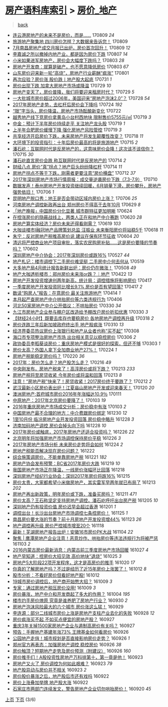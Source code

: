 [房产语料库索引](../../README.md)  > [房价_地产](房价_地产.md)
====
> [back](../README.md)

- [连云港房地产的未来不是房价，而是……](http://jkwz.applinzi.com/ittc/6999823775754093585.html#%E8%BF%9E%E4%BA%91%E6%B8%AF%E6%88%BF%E5%9C%B0%E4%BA%A7%E7%9A%84%E6%9C%AA%E6%9D%A5%E4%B8%8D%E6%98%AF%E6%88%BF%E4%BB%B7%EF%BC%8C%E8%80%8C%E6%98%AF%E2%80%A6%E2%80%A6) 170809 *24* 
- [旅游地产聚集地 四川房价怎样？大数据来告诉您！](http://jkwz.applinzi.com/ittc/6999832693553234961.html#%E6%97%85%E6%B8%B8%E5%9C%B0%E4%BA%A7%E8%81%9A%E9%9B%86%E5%9C%B0+%E5%9B%9B%E5%B7%9D%E6%88%BF%E4%BB%B7%E6%80%8E%E6%A0%B7%EF%BC%9F%E5%A4%A7%E6%95%B0%E6%8D%AE%E6%9D%A5%E5%91%8A%E8%AF%89%E6%82%A8%EF%BC%81) 170809  
- [7月南昌房地产成交月报已出炉，房价首次回升！](http://jkwz.applinzi.com/ittc/6999810206996104208.html#7%E6%9C%88%E5%8D%97%E6%98%8C%E6%88%BF%E5%9C%B0%E4%BA%A7%E6%88%90%E4%BA%A4%E6%9C%88%E6%8A%A5%E5%B7%B2%E5%87%BA%E7%82%89%EF%BC%8C%E6%88%BF%E4%BB%B7%E9%A6%96%E6%AC%A1%E5%9B%9E%E5%8D%87%EF%BC%81) 170809 *12* 
- [李嘉诚之所以撤掉内地产业，都是因为房价下跌](http://jkwz.applinzi.com/ittc/6999084386631549968.html#%E6%9D%8E%E5%98%89%E8%AF%9A%E4%B9%8B%E6%89%80%E4%BB%A5%E6%92%A4%E6%8E%89%E5%86%85%E5%9C%B0%E4%BA%A7%E4%B8%9A%EF%BC%8C%E9%83%BD%E6%98%AF%E5%9B%A0%E4%B8%BA%E6%88%BF%E4%BB%B7%E4%B8%8B%E8%B7%8C) 170807 *14* 
- [小米如果进军房地产，房价会大幅度下跌吗？](http://jkwz.applinzi.com/ittc/6997718664382776337.html#%E5%B0%8F%E7%B1%B3%E5%A6%82%E6%9E%9C%E8%BF%9B%E5%86%9B%E6%88%BF%E5%9C%B0%E4%BA%A7%EF%BC%8C%E6%88%BF%E4%BB%B7%E4%BC%9A%E5%A4%A7%E5%B9%85%E5%BA%A6%E4%B8%8B%E8%B7%8C%E5%90%97%EF%BC%9F) 170803 *28* 
- [房地产开发商：就算是破产，也不愿意降低房价](http://jkwz.applinzi.com/ittc/6997599473700963345.html#%E6%88%BF%E5%9C%B0%E4%BA%A7%E5%BC%80%E5%8F%91%E5%95%86%EF%BC%9A%E5%B0%B1%E7%AE%97%E6%98%AF%E7%A0%B4%E4%BA%A7%EF%BC%8C%E4%B9%9F%E4%B8%8D%E6%84%BF%E6%84%8F%E9%99%8D%E4%BD%8E%E6%88%BF%E4%BB%B7) 170803 *67* 
- [山东房价迎来新一轮“高烧”，房地产行业薪酬“疯涨”](http://jkwz.applinzi.com/ittc/6996747956844495889.html#%E5%B1%B1%E4%B8%9C%E6%88%BF%E4%BB%B7%E8%BF%8E%E6%9D%A5%E6%96%B0%E4%B8%80%E8%BD%AE%E2%80%9C%E9%AB%98%E7%83%A7%E2%80%9D%EF%BC%8C%E6%88%BF%E5%9C%B0%E4%BA%A7%E8%A1%8C%E4%B8%9A%E8%96%AA%E9%85%AC%E2%80%9C%E7%96%AF%E6%B6%A8%E2%80%9D) 170801  
- [再次应验？房价涨 股价跌丨地产股大起底](http://jkwz.applinzi.com/ittc/6996537186030453777.html#%E5%86%8D%E6%AC%A1%E5%BA%94%E9%AA%8C%EF%BC%9F%E6%88%BF%E4%BB%B7%E6%B6%A8+%E8%82%A1%E4%BB%B7%E8%B7%8C%E4%B8%A8%E5%9C%B0%E4%BA%A7%E8%82%A1%E5%A4%A7%E8%B5%B7%E5%BA%95) 170731 *1* 
- [房价出现下跌 加拿大房地产市场或降温](http://jkwz.applinzi.com/ittc/6995797834753115152.html#%E6%88%BF%E4%BB%B7%E5%87%BA%E7%8E%B0%E4%B8%8B%E8%B7%8C+%E5%8A%A0%E6%8B%BF%E5%A4%A7%E6%88%BF%E5%9C%B0%E4%BA%A7%E5%B8%82%E5%9C%BA%E6%88%96%E9%99%8D%E6%B8%A9) 170729 *10* 
- [房地产变天了，房价普降，我们将要迎来租房时代？](http://jkwz.applinzi.com/ittc/6995658861607126032.html#%E6%88%BF%E5%9C%B0%E4%BA%A7%E5%8F%98%E5%A4%A9%E4%BA%86%EF%BC%8C%E6%88%BF%E4%BB%B7%E6%99%AE%E9%99%8D%EF%BC%8C%E6%88%91%E4%BB%AC%E5%B0%86%E8%A6%81%E8%BF%8E%E6%9D%A5%E7%A7%9F%E6%88%BF%E6%97%B6%E4%BB%A3%EF%BC%9F) 170729 *5* 
- [一大批城市房价超过2006年，美国迎来“房地产泡沫2.0”？](http://jkwz.applinzi.com/ittc/6995383118838891537.html#%E4%B8%80%E5%A4%A7%E6%89%B9%E5%9F%8E%E5%B8%82%E6%88%BF%E4%BB%B7%E8%B6%85%E8%BF%872006%E5%B9%B4%EF%BC%8C%E7%BE%8E%E5%9B%BD%E8%BF%8E%E6%9D%A5%E2%80%9C%E6%88%BF%E5%9C%B0%E4%BA%A7%E6%B3%A1%E6%B2%AB2.0%E2%80%9D%EF%BC%9F) 170728 *54* 
- [2017年房地产走势，去杠杆后房价会下降吗](http://jkwz.applinzi.com/ittc/6993913881205146640.html#2017%E5%B9%B4%E6%88%BF%E5%9C%B0%E4%BA%A7%E8%B5%B0%E5%8A%BF%EF%BC%8C%E5%8E%BB%E6%9D%A0%E6%9D%86%E5%90%8E%E6%88%BF%E4%BB%B7%E4%BC%9A%E4%B8%8B%E9%99%8D%E5%90%97) 170724 *192* 
- [“限”字当头，房价降温，房地产市场酝酿新变化](http://jkwz.applinzi.com/ittc/6993252937579889680.html#%E2%80%9C%E9%99%90%E2%80%9D%E5%AD%97%E5%BD%93%E5%A4%B4%EF%BC%8C%E6%88%BF%E4%BB%B7%E9%99%8D%E6%B8%A9%EF%BC%8C%E6%88%BF%E5%9C%B0%E4%BA%A7%E5%B8%82%E5%9C%BA%E9%85%9D%E9%85%BF%E6%96%B0%E5%8F%98%E5%8C%96) 170722  
- [越秀地产线下竞房价拿黄岛小台村西地块 限制售价5755元/㎡](http://jkwz.applinzi.com/ittc/6992057384225473553.html#%E8%B6%8A%E7%A7%80%E5%9C%B0%E4%BA%A7%E7%BA%BF%E4%B8%8B%E7%AB%9E%E6%88%BF%E4%BB%B7%E6%8B%BF%E9%BB%84%E5%B2%9B%E5%B0%8F%E5%8F%B0%E6%9D%91%E8%A5%BF%E5%9C%B0%E5%9D%97+%E9%99%90%E5%88%B6%E5%94%AE%E4%BB%B75755%E5%85%83%2F%E3%8E%A1) 170719 *3* 
- [中金：预计下半年房价持续走平 关注地产龙头股](http://jkwz.applinzi.com/ittc/6991955680356221968.html#%E4%B8%AD%E9%87%91%EF%BC%9A%E9%A2%84%E8%AE%A1%E4%B8%8B%E5%8D%8A%E5%B9%B4%E6%88%BF%E4%BB%B7%E6%8C%81%E7%BB%AD%E8%B5%B0%E5%B9%B3+%E5%85%B3%E6%B3%A8%E5%9C%B0%E4%BA%A7%E9%BE%99%E5%A4%B4%E8%82%A1) 170719 *1* 
- [上半年合肥房价缓慢下降 强化房地产风险管控](http://jkwz.applinzi.com/ittc/6991940119626777617.html#%E4%B8%8A%E5%8D%8A%E5%B9%B4%E5%90%88%E8%82%A5%E6%88%BF%E4%BB%B7%E7%BC%93%E6%85%A2%E4%B8%8B%E9%99%8D+%E5%BC%BA%E5%8C%96%E6%88%BF%E5%9C%B0%E4%BA%A7%E9%A3%8E%E9%99%A9%E7%AE%A1%E6%8E%A7) 170719 *3* 
- [共享经济开启房价下跌，未来房地产将发生颠覆性改变？](http://jkwz.applinzi.com/ittc/6991574999054681104.html#%E5%85%B1%E4%BA%AB%E7%BB%8F%E6%B5%8E%E5%BC%80%E5%90%AF%E6%88%BF%E4%BB%B7%E4%B8%8B%E8%B7%8C%EF%BC%8C%E6%9C%AA%E6%9D%A5%E6%88%BF%E5%9C%B0%E4%BA%A7%E5%B0%86%E5%8F%91%E7%94%9F%E9%A2%A0%E8%A6%86%E6%80%A7%E6%94%B9%E5%8F%98%EF%BC%9F) 170718 *11* 
- [大环境下的投资指引：十年后房价最高的将是旅游地产](http://jkwz.applinzi.com/ittc/6990548560893199377.html#%E5%A4%A7%E7%8E%AF%E5%A2%83%E4%B8%8B%E7%9A%84%E6%8A%95%E8%B5%84%E6%8C%87%E5%BC%95%EF%BC%9A%E5%8D%81%E5%B9%B4%E5%90%8E%E6%88%BF%E4%BB%B7%E6%9C%80%E9%AB%98%E7%9A%84%E5%B0%86%E6%98%AF%E6%97%85%E6%B8%B8%E5%9C%B0%E4%BA%A7) 170715 *2* 
- [潘石屹：互联网时代是反房地产的，这意味房价会降！这次该不该信你？](http://jkwz.applinzi.com/ittc/6990485770874651665.html#%E6%BD%98%E7%9F%B3%E5%B1%B9%EF%BC%9A%E4%BA%92%E8%81%94%E7%BD%91%E6%97%B6%E4%BB%A3%E6%98%AF%E5%8F%8D%E6%88%BF%E5%9C%B0%E4%BA%A7%E7%9A%84%EF%BC%8C%E8%BF%99%E6%84%8F%E5%91%B3%E6%88%BF%E4%BB%B7%E4%BC%9A%E9%99%8D%EF%BC%81%E8%BF%99%E6%AC%A1%E8%AF%A5%E4%B8%8D%E8%AF%A5%E4%BF%A1%E4%BD%A0%EF%BC%9F) 170715 *30* 
- [潘石屹直言房价会跌 称互联网时代是反房地产的](http://jkwz.applinzi.com/ittc/6990255487592170512.html#%E6%BD%98%E7%9F%B3%E5%B1%B9%E7%9B%B4%E8%A8%80%E6%88%BF%E4%BB%B7%E4%BC%9A%E8%B7%8C+%E7%A7%B0%E4%BA%92%E8%81%94%E7%BD%91%E6%97%B6%E4%BB%A3%E6%98%AF%E5%8F%8D%E6%88%BF%E5%9C%B0%E4%BA%A7%E7%9A%84) 170714 *2* 
- [财经八点 房价“真”拐点？地产巨头纷纷降杠杆](http://jkwz.applinzi.com/ittc/6990206316755551249.html#%E8%B4%A2%E7%BB%8F%E5%85%AB%E7%82%B9+%E6%88%BF%E4%BB%B7%E2%80%9C%E7%9C%9F%E2%80%9D%E6%8B%90%E7%82%B9%EF%BC%9F%E5%9C%B0%E4%BA%A7%E5%B7%A8%E5%A4%B4%E7%BA%B7%E7%BA%B7%E9%99%8D%E6%9D%A0%E6%9D%86) 170714 *11* 
- [房地产拐点不等于下跌，刚需者更要注意“房价横盘”](http://jkwz.applinzi.com/ittc/6989370706415322128.html#%E6%88%BF%E5%9C%B0%E4%BA%A7%E6%8B%90%E7%82%B9%E4%B8%8D%E7%AD%89%E4%BA%8E%E4%B8%8B%E8%B7%8C%EF%BC%8C%E5%88%9A%E9%9C%80%E8%80%85%E6%9B%B4%E8%A6%81%E6%B3%A8%E6%84%8F%E2%80%9C%E6%88%BF%E4%BB%B7%E6%A8%AA%E7%9B%98%E2%80%9D) 170712 *37* 
- [2017年深圳房地产市场行情周报：成交量逆袭房价下跌（7.3-7.9）](http://jkwz.applinzi.com/ittc/6988731161306989573.html#2017%E5%B9%B4%E6%B7%B1%E5%9C%B3%E6%88%BF%E5%9C%B0%E4%BA%A7%E5%B8%82%E5%9C%BA%E8%A1%8C%E6%83%85%E5%91%A8%E6%8A%A5%EF%BC%9A%E6%88%90%E4%BA%A4%E9%87%8F%E9%80%86%E8%A2%AD%E6%88%BF%E4%BB%B7%E4%B8%8B%E8%B7%8C%EF%BC%887.3-7.9%EF%BC%89) 170710  
- [数据发声！泰州房地产开发投资继续回暖，6月销量下滑，房价攀升，房地产强势依旧！](http://jkwz.applinzi.com/ittc/6987232786959041540.html#%E6%95%B0%E6%8D%AE%E5%8F%91%E5%A3%B0%EF%BC%81%E6%B3%B0%E5%B7%9E%E6%88%BF%E5%9C%B0%E4%BA%A7%E5%BC%80%E5%8F%91%E6%8A%95%E8%B5%84%E7%BB%A7%E7%BB%AD%E5%9B%9E%E6%9A%96%EF%BC%8C6%E6%9C%88%E9%94%80%E9%87%8F%E4%B8%8B%E6%BB%91%EF%BC%8C%E6%88%BF%E4%BB%B7%E6%94%80%E5%8D%87%EF%BC%8C%E6%88%BF%E5%9C%B0%E4%BA%A7%E5%BC%BA%E5%8A%BF%E4%BE%9D%E6%97%A7%EF%BC%81) 170706 *1* 
- [昆明地产脱口秀：地王是否会带动区域内房价上涨？](http://jkwz.applinzi.com/ittc/6986985297945297936.html#%E6%98%86%E6%98%8E%E5%9C%B0%E4%BA%A7%E8%84%B1%E5%8F%A3%E7%A7%80%EF%BC%9A%E5%9C%B0%E7%8E%8B%E6%98%AF%E5%90%A6%E4%BC%9A%E5%B8%A6%E5%8A%A8%E5%8C%BA%E5%9F%9F%E5%86%85%E6%88%BF%E4%BB%B7%E4%B8%8A%E6%B6%A8%EF%BC%9F) 170706 *25* 
- [河南房地产调控新政再出台 郑州房价不得高于去年10月](http://jkwz.applinzi.com/ittc/6984495177337930756.html#%E6%B2%B3%E5%8D%97%E6%88%BF%E5%9C%B0%E4%BA%A7%E8%B0%83%E6%8E%A7%E6%96%B0%E6%94%BF%E5%86%8D%E5%87%BA%E5%8F%B0+%E9%83%91%E5%B7%9E%E6%88%BF%E4%BB%B7%E4%B8%8D%E5%BE%97%E9%AB%98%E4%BA%8E%E5%8E%BB%E5%B9%B410%E6%9C%88) 170629 *8* 
- [「地产晚报」中国房价分化显著 城市群特征更加明晰](http://jkwz.applinzi.com/ittc/6982533917587276804.html#%E3%80%8C%E5%9C%B0%E4%BA%A7%E6%99%9A%E6%8A%A5%E3%80%8D%E4%B8%AD%E5%9B%BD%E6%88%BF%E4%BB%B7%E5%88%86%E5%8C%96%E6%98%BE%E8%91%97+%E5%9F%8E%E5%B8%82%E7%BE%A4%E7%89%B9%E5%BE%81%E6%9B%B4%E5%8A%A0%E6%98%8E%E6%99%B0) 170624  
- [在控涨房价的隐蔽战线上，两类人正在和地产中介赛跑](http://jkwz.applinzi.com/ittc/6981189700122313733.html#%E5%9C%A8%E6%8E%A7%E6%B6%A8%E6%88%BF%E4%BB%B7%E7%9A%84%E9%9A%90%E8%94%BD%E6%88%98%E7%BA%BF%E4%B8%8A%EF%BC%8C%E4%B8%A4%E7%B1%BB%E4%BA%BA%E6%AD%A3%E5%9C%A8%E5%92%8C%E5%9C%B0%E4%BA%A7%E4%B8%AD%E4%BB%8B%E8%B5%9B%E8%B7%91) 170620 *28* 
- [房地产算实体经济？房价未来还得看刚需？](http://jkwz.applinzi.com/ittc/6980895356718941189.html#%E6%88%BF%E5%9C%B0%E4%BA%A7%E7%AE%97%E5%AE%9E%E4%BD%93%E7%BB%8F%E6%B5%8E%EF%BC%9F%E6%88%BF%E4%BB%B7%E6%9C%AA%E6%9D%A5%E8%BF%98%E5%BE%97%E7%9C%8B%E5%88%9A%E9%9C%80%EF%BC%9F) 170619 *103* 
- [大咖谈楼市I融冠地产品牌策划总监 汪振业 未来衡阳房价将站稳5千](http://jkwz.applinzi.com/ittc/6980524066715730948.html#%E5%A4%A7%E5%92%96%E8%B0%88%E6%A5%BC%E5%B8%82I%E8%9E%8D%E5%86%A0%E5%9C%B0%E4%BA%A7%E5%93%81%E7%89%8C%E7%AD%96%E5%88%92%E6%80%BB%E7%9B%91+%E6%B1%AA%E6%8C%AF%E4%B8%9A+%E6%9C%AA%E6%9D%A5%E8%A1%A1%E9%98%B3%E6%88%BF%E4%BB%B7%E5%B0%86%E7%AB%99%E7%A8%B35%E5%8D%83) 170618 *11* 
- [朱宁：反对房地产税推高房价说 建议在保有环节征收](http://jkwz.applinzi.com/ittc/6975342778698433541.html#%E6%9C%B1%E5%AE%81%EF%BC%9A%E5%8F%8D%E5%AF%B9%E6%88%BF%E5%9C%B0%E4%BA%A7%E7%A8%8E%E6%8E%A8%E9%AB%98%E6%88%BF%E4%BB%B7%E8%AF%B4+%E5%BB%BA%E8%AE%AE%E5%9C%A8%E4%BF%9D%E6%9C%89%E7%8E%AF%E8%8A%82%E5%BE%81%E6%94%B6) 170604 *20* 
- [清远将严控商业地产项目审批，落实农民购房补贴……这是房价要降的节奏吗？](http://jkwz.applinzi.com/ittc/6974651563359339524.html#%E6%B8%85%E8%BF%9C%E5%B0%86%E4%B8%A5%E6%8E%A7%E5%95%86%E4%B8%9A%E5%9C%B0%E4%BA%A7%E9%A1%B9%E7%9B%AE%E5%AE%A1%E6%89%B9%EF%BC%8C%E8%90%BD%E5%AE%9E%E5%86%9C%E6%B0%91%E8%B4%AD%E6%88%BF%E8%A1%A5%E8%B4%B4%E2%80%A6%E2%80%A6%E8%BF%99%E6%98%AF%E6%88%BF%E4%BB%B7%E8%A6%81%E9%99%8D%E7%9A%84%E8%8A%82%E5%A5%8F%E5%90%97%EF%BC%9F) 170602  
- [深圳房地产中介协会：2017年深圳房价或跌16%](http://jkwz.applinzi.com/ittc/6972292007702561796.html#%E6%B7%B1%E5%9C%B3%E6%88%BF%E5%9C%B0%E4%BA%A7%E4%B8%AD%E4%BB%8B%E5%8D%8F%E4%BC%9A%EF%BC%9A2017%E5%B9%B4%E6%B7%B1%E5%9C%B3%E6%88%BF%E4%BB%B7%E6%88%96%E8%B7%8C16%25) 170527 *44* 
- [地产札记：楼市调控下二手房价难坚挺 二手房中介何去何从](http://jkwz.applinzi.com/ittc/6969338689929872388.html#%E5%9C%B0%E4%BA%A7%E6%9C%AD%E8%AE%B0%EF%BC%9A%E6%A5%BC%E5%B8%82%E8%B0%83%E6%8E%A7%E4%B8%8B%E4%BA%8C%E6%89%8B%E6%88%BF%E4%BB%B7%E9%9A%BE%E5%9D%9A%E6%8C%BA+%E4%BA%8C%E6%89%8B%E6%88%BF%E4%B8%AD%E4%BB%8B%E4%BD%95%E5%8E%BB%E4%BD%95%E4%BB%8E) 170519  
- [大多地产局4月统计报告新鲜出炉：房价仍在微涨！](http://jkwz.applinzi.com/ittc/6965336761814221828.html#%E5%A4%A7%E5%A4%9A%E5%9C%B0%E4%BA%A7%E5%B1%804%E6%9C%88%E7%BB%9F%E8%AE%A1%E6%8A%A5%E5%91%8A%E6%96%B0%E9%B2%9C%E5%87%BA%E7%82%89%EF%BC%9A%E6%88%BF%E4%BB%B7%E4%BB%8D%E5%9C%A8%E5%BE%AE%E6%B6%A8%EF%BC%81) 170508 *49* 
- [地产大咖透析楼市：郑州房价未来涨or跌？｜地产](http://jkwz.applinzi.com/ittc/6959156124459729925.html#%E5%9C%B0%E4%BA%A7%E5%A4%A7%E5%92%96%E9%80%8F%E6%9E%90%E6%A5%BC%E5%B8%82%EF%BC%9A%E9%83%91%E5%B7%9E%E6%88%BF%E4%BB%B7%E6%9C%AA%E6%9D%A5%E6%B6%A8or%E8%B7%8C%EF%BC%9F%EF%BD%9C%E5%9C%B0%E4%BA%A7) 170422 *13* 
- [房地产开发投资增速创两年新高，统计局：调控措施将影响房价](http://jkwz.applinzi.com/ittc/6957608671247860741.html#%E6%88%BF%E5%9C%B0%E4%BA%A7%E5%BC%80%E5%8F%91%E6%8A%95%E8%B5%84%E5%A2%9E%E9%80%9F%E5%88%9B%E4%B8%A4%E5%B9%B4%E6%96%B0%E9%AB%98%EF%BC%8C%E7%BB%9F%E8%AE%A1%E5%B1%80%EF%BC%9A%E8%B0%83%E6%8E%A7%E6%8E%AA%E6%96%BD%E5%B0%86%E5%BD%B1%E5%93%8D%E6%88%BF%E4%BB%B7) 170417  
- [一季度房地产开发投资同比增长9.1% 房价是否有望回落?](http://jkwz.applinzi.com/ittc/6957466697610036229.html#%E4%B8%80%E5%AD%A3%E5%BA%A6%E6%88%BF%E5%9C%B0%E4%BA%A7%E5%BC%80%E5%8F%91%E6%8A%95%E8%B5%84%E5%90%8C%E6%AF%94%E5%A2%9E%E9%95%BF9.1%25+%E6%88%BF%E4%BB%B7%E6%98%AF%E5%90%A6%E6%9C%89%E6%9C%9B%E5%9B%9E%E8%90%BD%3F) 170417 *2* 
- [数读“购房人”报告：在意房价 最关注旅游地产](http://jkwz.applinzi.com/ittc/6956348247420437508.html#%E6%95%B0%E8%AF%BB%E2%80%9C%E8%B4%AD%E6%88%BF%E4%BA%BA%E2%80%9D%E6%8A%A5%E5%91%8A%EF%BC%9A%E5%9C%A8%E6%84%8F%E6%88%BF%E4%BB%B7+%E6%9C%80%E5%85%B3%E6%B3%A8%E6%97%85%E6%B8%B8%E5%9C%B0%E4%BA%A7) 170414 *1* 
- [本月起严查房地产中介哄抬房价等六类违规行为](http://jkwz.applinzi.com/ittc/6953324499633177605.html#%E6%9C%AC%E6%9C%88%E8%B5%B7%E4%B8%A5%E6%9F%A5%E6%88%BF%E5%9C%B0%E4%BA%A7%E4%B8%AD%E4%BB%8B%E5%93%84%E6%8A%AC%E6%88%BF%E4%BB%B7%E7%AD%89%E5%85%AD%E7%B1%BB%E8%BF%9D%E8%A7%84%E8%A1%8C%E4%B8%BA) 170406  
- [河北50家房地产中介公开倡议：不哄抬房价](http://jkwz.applinzi.com/ittc/6950861536724780037.html#%E6%B2%B3%E5%8C%9750%E5%AE%B6%E6%88%BF%E5%9C%B0%E4%BA%A7%E4%B8%AD%E4%BB%8B%E5%85%AC%E5%BC%80%E5%80%A1%E8%AE%AE%EF%BC%9A%E4%B8%8D%E5%93%84%E6%8A%AC%E6%88%BF%E4%BB%B7) 170330 *34* 
- [九江市房地产企业参与棚户区改造给予棚改户房价折扣优惠](http://jkwz.applinzi.com/ittc/6950748614015058948.html#%E4%B9%9D%E6%B1%9F%E5%B8%82%E6%88%BF%E5%9C%B0%E4%BA%A7%E4%BC%81%E4%B8%9A%E5%8F%82%E4%B8%8E%E6%A3%9A%E6%88%B7%E5%8C%BA%E6%94%B9%E9%80%A0%E7%BB%99%E4%BA%88%E6%A3%9A%E6%94%B9%E6%88%B7%E6%88%BF%E4%BB%B7%E6%8A%98%E6%89%A3%E4%BC%98%E6%83%A0) 170330 *3* 
- [【财经24小时】既要去库存也要稳房价 各地房地产调控再升级](http://jkwz.applinzi.com/ittc/6946272510873175044.html#%E3%80%90%E8%B4%A2%E7%BB%8F24%E5%B0%8F%E6%97%B6%E3%80%91%E6%97%A2%E8%A6%81%E5%8E%BB%E5%BA%93%E5%AD%98%E4%B9%9F%E8%A6%81%E7%A8%B3%E6%88%BF%E4%BB%B7+%E5%90%84%E5%9C%B0%E6%88%BF%E5%9C%B0%E4%BA%A7%E8%B0%83%E6%8E%A7%E5%86%8D%E5%8D%87%E7%BA%A7) 170318 *2* 
- [房价连跌三年后新加坡政府终出手 地产股疯涨](http://jkwz.applinzi.com/ittc/6943498476678808580.html#%E6%88%BF%E4%BB%B7%E8%BF%9E%E8%B7%8C%E4%B8%89%E5%B9%B4%E5%90%8E%E6%96%B0%E5%8A%A0%E5%9D%A1%E6%94%BF%E5%BA%9C%E7%BB%88%E5%87%BA%E6%89%8B+%E5%9C%B0%E4%BA%A7%E8%82%A1%E7%96%AF%E6%B6%A8) 170310 *13* 
- [经济界委员热议房价上涨银行和地产从业者也称“买不起”](http://jkwz.applinzi.com/ittc/6942488118782592004.html#%E7%BB%8F%E6%B5%8E%E7%95%8C%E5%A7%94%E5%91%98%E7%83%AD%E8%AE%AE%E6%88%BF%E4%BB%B7%E4%B8%8A%E6%B6%A8%E9%93%B6%E8%A1%8C%E5%92%8C%E5%9C%B0%E4%BA%A7%E4%BB%8E%E4%B8%9A%E8%80%85%E4%B9%9F%E7%A7%B0%E2%80%9C%E4%B9%B0%E4%B8%8D%E8%B5%B7%E2%80%9D) 170308  
- [海口市专项整治房地产市场 出台相关意见以稳控房价](http://jkwz.applinzi.com/ittc/6941629899717739525.html#%E6%B5%B7%E5%8F%A3%E5%B8%82%E4%B8%93%E9%A1%B9%E6%95%B4%E6%B2%BB%E6%88%BF%E5%9C%B0%E4%BA%A7%E5%B8%82%E5%9C%BA+%E5%87%BA%E5%8F%B0%E7%9B%B8%E5%85%B3%E6%84%8F%E8%A7%81%E4%BB%A5%E7%A8%B3%E6%8E%A7%E6%88%BF%E4%BB%B7) 170306 *2* 
- [政协委员李稻葵谈房价：重庆房地产模式是很好的探索，但还不够](http://jkwz.applinzi.com/ittc/6940836036077945861.html#%E6%94%BF%E5%8D%8F%E5%A7%94%E5%91%98%E6%9D%8E%E7%A8%BB%E8%91%B5%E8%B0%88%E6%88%BF%E4%BB%B7%EF%BC%9A%E9%87%8D%E5%BA%86%E6%88%BF%E5%9C%B0%E4%BA%A7%E6%A8%A1%E5%BC%8F%E6%98%AF%E5%BE%88%E5%A5%BD%E7%9A%84%E6%8E%A2%E7%B4%A2%EF%BC%8C%E4%BD%86%E8%BF%98%E4%B8%8D%E5%A4%9F) 170303 *1* 
- [房价太高？外国人拿下全加商业地产27%！](http://jkwz.applinzi.com/ittc/6938115551628100613.html#%E6%88%BF%E4%BB%B7%E5%A4%AA%E9%AB%98%EF%BC%9F%E5%A4%96%E5%9B%BD%E4%BA%BA%E6%8B%BF%E4%B8%8B%E5%85%A8%E5%8A%A0%E5%95%86%E4%B8%9A%E5%9C%B0%E4%BA%A727%25%EF%BC%81) 170224 *1* 
- [房地产税能稳定房价吗？](http://jkwz.applinzi.com/ittc/6936851046830965764.html#%E6%88%BF%E5%9C%B0%E4%BA%A7%E7%A8%8E%E8%83%BD%E7%A8%B3%E5%AE%9A%E6%88%BF%E4%BB%B7%E5%90%97%EF%BC%9F) 170220 *36* 
- [2017年：房价怎么走？地产股怎么走？](http://jkwz.applinzi.com/ittc/6935229695330354180.html#2017%E5%B9%B4%EF%BC%9A%E6%88%BF%E4%BB%B7%E6%80%8E%E4%B9%88%E8%B5%B0%EF%BC%9F%E5%9C%B0%E4%BA%A7%E8%82%A1%E6%80%8E%E4%B9%88%E8%B5%B0%EF%BC%9F) 170216 *49* 
- [中央刚发布，房地产税来了！高淳房价或将下跌？](http://jkwz.applinzi.com/ittc/6934100828754543621.html#%E4%B8%AD%E5%A4%AE%E5%88%9A%E5%8F%91%E5%B8%83%EF%BC%8C%E6%88%BF%E5%9C%B0%E4%BA%A7%E7%A8%8E%E6%9D%A5%E4%BA%86%EF%BC%81%E9%AB%98%E6%B7%B3%E6%88%BF%E4%BB%B7%E6%88%96%E5%B0%86%E4%B8%8B%E8%B7%8C%EF%BC%9F) 170213 *233* 
- [房地产税将至房贷收紧 今年房价或将温和回落](http://jkwz.applinzi.com/ittc/6934053010325111813.html#%E6%88%BF%E5%9C%B0%E4%BA%A7%E7%A8%8E%E5%B0%86%E8%87%B3%E6%88%BF%E8%B4%B7%E6%94%B6%E7%B4%A7+%E4%BB%8A%E5%B9%B4%E6%88%BF%E4%BB%B7%E6%88%96%E5%B0%86%E6%B8%A9%E5%92%8C%E5%9B%9E%E8%90%BD) 170213 *8* 
- [注意！“房地产税”快来了！房贷收紧！2017房价终于要跌了？](http://jkwz.applinzi.com/ittc/6933727936036471813.html#%E6%B3%A8%E6%84%8F%EF%BC%81%E2%80%9C%E6%88%BF%E5%9C%B0%E4%BA%A7%E7%A8%8E%E2%80%9D%E5%BF%AB%E6%9D%A5%E4%BA%86%EF%BC%81%E6%88%BF%E8%B4%B7%E6%94%B6%E7%B4%A7%EF%BC%812017%E6%88%BF%E4%BB%B7%E7%BB%88%E4%BA%8E%E8%A6%81%E8%B7%8C%E4%BA%86%EF%BC%9F) 170212 *2* 
- [武汉最新小区房价表出炉！江夏庙山房地产开发或迎来春天！](http://jkwz.applinzi.com/ittc/6925348443697710084.html#%E6%AD%A6%E6%B1%89%E6%9C%80%E6%96%B0%E5%B0%8F%E5%8C%BA%E6%88%BF%E4%BB%B7%E8%A1%A8%E5%87%BA%E7%82%89%EF%BC%81%E6%B1%9F%E5%A4%8F%E5%BA%99%E5%B1%B1%E6%88%BF%E5%9C%B0%E4%BA%A7%E5%BC%80%E5%8F%91%E6%88%96%E8%BF%8E%E6%9D%A5%E6%98%A5%E5%A4%A9%EF%BC%81) 170120 *20* 
- [澳洲房地产:首府城市房价2016年年涨幅达10.9％](http://jkwz.applinzi.com/ittc/6921872848141681669.html#%E6%BE%B3%E6%B4%B2%E6%88%BF%E5%9C%B0%E4%BA%A7%3A%E9%A6%96%E5%BA%9C%E5%9F%8E%E5%B8%82%E6%88%BF%E4%BB%B72016%E5%B9%B4%E5%B9%B4%E6%B6%A8%E5%B9%85%E8%BE%BE10.9%EF%BC%85) 170111  
- [中原地产：2017年北京房价要降了！](http://jkwz.applinzi.com/ittc/6918884263662715909.html#%E4%B8%AD%E5%8E%9F%E5%9C%B0%E4%BA%A7%EF%BC%9A2017%E5%B9%B4%E5%8C%97%E4%BA%AC%E6%88%BF%E4%BB%B7%E8%A6%81%E9%99%8D%E4%BA%86%EF%BC%81) 170103 *19* 
- [2016年重庆房地产市场成交分析：房价稳中有涨](http://jkwz.applinzi.com/ittc/6918856637929751556.html#2016%E5%B9%B4%E9%87%8D%E5%BA%86%E6%88%BF%E5%9C%B0%E4%BA%A7%E5%B8%82%E5%9C%BA%E6%88%90%E4%BA%A4%E5%88%86%E6%9E%90%EF%BC%9A%E6%88%BF%E4%BB%B7%E7%A8%B3%E4%B8%AD%E6%9C%89%E6%B6%A8) 170103 *2* 
- [中国房地产最不合理的地方：中介费跟房价绑定](http://jkwz.applinzi.com/ittc/6917384076146508804.html#%E4%B8%AD%E5%9B%BD%E6%88%BF%E5%9C%B0%E4%BA%A7%E6%9C%80%E4%B8%8D%E5%90%88%E7%90%86%E7%9A%84%E5%9C%B0%E6%96%B9%EF%BC%9A%E4%B8%AD%E4%BB%8B%E8%B4%B9%E8%B7%9F%E6%88%BF%E4%BB%B7%E7%BB%91%E5%AE%9A) 161230 *12* 
- [1至10月份 临汾房地产业开发投资回落 房价稳中略升](http://jkwz.applinzi.com/ittc/6916638701953483781.html#1%E8%87%B310%E6%9C%88%E4%BB%BD+%E4%B8%B4%E6%B1%BE%E6%88%BF%E5%9C%B0%E4%BA%A7%E4%B8%9A%E5%BC%80%E5%8F%91%E6%8A%95%E8%B5%84%E5%9B%9E%E8%90%BD+%E6%88%BF%E4%BB%B7%E7%A8%B3%E4%B8%AD%E7%95%A5%E5%8D%87) 161228 *3* 
- [济南加码地产调控 房价会掉头向下吗](http://jkwz.applinzi.com/ittc/6916496949519057924.html#%E6%B5%8E%E5%8D%97%E5%8A%A0%E7%A0%81%E5%9C%B0%E4%BA%A7%E8%B0%83%E6%8E%A7+%E6%88%BF%E4%BB%B7%E4%BC%9A%E6%8E%89%E5%A4%B4%E5%90%91%E4%B8%8B%E5%90%97) 161228 *10* 
- [2017年房价或触底，2017年房地产还适合投资吗？](http://jkwz.applinzi.com/ittc/6916013414773425156.html#2017%E5%B9%B4%E6%88%BF%E4%BB%B7%E6%88%96%E8%A7%A6%E5%BA%95%EF%BC%8C2017%E5%B9%B4%E6%88%BF%E5%9C%B0%E4%BA%A7%E8%BF%98%E9%80%82%E5%90%88%E6%8A%95%E8%B5%84%E5%90%97%EF%BC%9F) 161226 *22* 
- [北京明年将加强房地产市场调控保持房价平稳](http://jkwz.applinzi.com/ittc/6915969128862319621.html#%E5%8C%97%E4%BA%AC%E6%98%8E%E5%B9%B4%E5%B0%86%E5%8A%A0%E5%BC%BA%E6%88%BF%E5%9C%B0%E4%BA%A7%E5%B8%82%E5%9C%BA%E8%B0%83%E6%8E%A7%E4%BF%9D%E6%8C%81%E6%88%BF%E4%BB%B7%E5%B9%B3%E7%A8%B3) 161226 *3* 
- [2017年房地产市场分析 未来房价走势将会如何](http://jkwz.applinzi.com/ittc/6915149439361876997.html#2017%E5%B9%B4%E6%88%BF%E5%9C%B0%E4%BA%A7%E5%B8%82%E5%9C%BA%E5%88%86%E6%9E%90+%E6%9C%AA%E6%9D%A5%E6%88%BF%E4%BB%B7%E8%B5%B0%E5%8A%BF%E5%B0%86%E4%BC%9A%E5%A6%82%E4%BD%95) 161224 *2* 
- [房地产税能否解决现在房价问题？](http://jkwz.applinzi.com/ittc/6914390632679605253.html#%E6%88%BF%E5%9C%B0%E4%BA%A7%E7%A8%8E%E8%83%BD%E5%90%A6%E8%A7%A3%E5%86%B3%E7%8E%B0%E5%9C%A8%E6%88%BF%E4%BB%B7%E9%97%AE%E9%A2%98%EF%BC%9F) 161222  
- [综合施策调房价，不能单靠房地产税](http://jkwz.applinzi.com/ittc/6914170500489413636.html#%E7%BB%BC%E5%90%88%E6%96%BD%E7%AD%96%E8%B0%83%E6%88%BF%E4%BB%B7%EF%BC%8C%E4%B8%8D%E8%83%BD%E5%8D%95%E9%9D%A0%E6%88%BF%E5%9C%B0%E4%BA%A7%E7%A8%8E) 161221 *182* 
- [房地产协会发布预警：BC省2017年房价大跌](http://jkwz.applinzi.com/ittc/6913233519131493381.html#%E6%88%BF%E5%9C%B0%E4%BA%A7%E5%8D%8F%E4%BC%9A%E5%8F%91%E5%B8%83%E9%A2%84%E8%AD%A6%EF%BC%9ABC%E7%9C%812017%E5%B9%B4%E6%88%BF%E4%BB%B7%E5%A4%A7%E8%B7%8C) 161219 *10* 
- [我国房地产市场正在降温，一线房价涨幅环比回落](http://jkwz.applinzi.com/ittc/6912757291433853957.html#%E6%88%91%E5%9B%BD%E6%88%BF%E5%9C%B0%E4%BA%A7%E5%B8%82%E5%9C%BA%E6%AD%A3%E5%9C%A8%E9%99%8D%E6%B8%A9%EF%BC%8C%E4%B8%80%E7%BA%BF%E6%88%BF%E4%BB%B7%E6%B6%A8%E5%B9%85%E7%8E%AF%E6%AF%94%E5%9B%9E%E8%90%BD) 161218  
- [深圳房地产经纪行业协会：深圳2017年房价将跌16%](http://jkwz.applinzi.com/ittc/6911974868605469701.html#%E6%B7%B1%E5%9C%B3%E6%88%BF%E5%9C%B0%E4%BA%A7%E7%BB%8F%E7%BA%AA%E8%A1%8C%E4%B8%9A%E5%8D%8F%E4%BC%9A%EF%BC%9A%E6%B7%B1%E5%9C%B32017%E5%B9%B4%E6%88%BF%E4%BB%B7%E5%B0%86%E8%B7%8C16%25) 161215  
- [房价太贵，大家都希望小米做房地产，其实雷军早两年就已布局了](http://jkwz.applinzi.com/ittc/6910903030131459077.html#%E6%88%BF%E4%BB%B7%E5%A4%AA%E8%B4%B5%EF%BC%8C%E5%A4%A7%E5%AE%B6%E9%83%BD%E5%B8%8C%E6%9C%9B%E5%B0%8F%E7%B1%B3%E5%81%9A%E6%88%BF%E5%9C%B0%E4%BA%A7%EF%BC%8C%E5%85%B6%E5%AE%9E%E9%9B%B7%E5%86%9B%E6%97%A9%E4%B8%A4%E5%B9%B4%E5%B0%B1%E5%B7%B2%E5%B8%83%E5%B1%80%E4%BA%86) 161213 *202* 
- [房地产再出新政策，明年房价或下跌，准备买房吗？](http://jkwz.applinzi.com/ittc/6910460154717144069.html#%E6%88%BF%E5%9C%B0%E4%BA%A7%E5%86%8D%E5%87%BA%E6%96%B0%E6%94%BF%E7%AD%96%EF%BC%8C%E6%98%8E%E5%B9%B4%E6%88%BF%E4%BB%B7%E6%88%96%E4%B8%8B%E8%B7%8C%EF%BC%8C%E5%87%86%E5%A4%87%E4%B9%B0%E6%88%BF%E5%90%97%EF%BC%9F) 161211 *471* 
- [房价太高？王石称坚定支持房地产调控，潘石屹呼吁出台房产税](http://jkwz.applinzi.com/ittc/6908240502402319365.html#%E6%88%BF%E4%BB%B7%E5%A4%AA%E9%AB%98%EF%BC%9F%E7%8E%8B%E7%9F%B3%E7%A7%B0%E5%9D%9A%E5%AE%9A%E6%94%AF%E6%8C%81%E6%88%BF%E5%9C%B0%E4%BA%A7%E8%B0%83%E6%8E%A7%EF%BC%8C%E6%BD%98%E7%9F%B3%E5%B1%B9%E5%91%BC%E5%90%81%E5%87%BA%E5%8F%B0%E6%88%BF%E4%BA%A7%E7%A8%8E) 161205 *10* 
- [深圳地产仍有投资价值 房价迟早会超过香港](http://jkwz.applinzi.com/ittc/6906608151884727301.html#%E6%B7%B1%E5%9C%B3%E5%9C%B0%E4%BA%A7%E4%BB%8D%E6%9C%89%E6%8A%95%E8%B5%84%E4%BB%B7%E5%80%BC+%E6%88%BF%E4%BB%B7%E8%BF%9F%E6%97%A9%E4%BC%9A%E8%B6%85%E8%BF%87%E9%A6%99%E6%B8%AF) 161201 *1* 
- [调控出台！长沙出台房地产市场调控七条控房价！](http://jkwz.applinzi.com/ittc/6904375470644003844.html#%E8%B0%83%E6%8E%A7%E5%87%BA%E5%8F%B0%EF%BC%81%E9%95%BF%E6%B2%99%E5%87%BA%E5%8F%B0%E6%88%BF%E5%9C%B0%E4%BA%A7%E5%B8%82%E5%9C%BA%E8%B0%83%E6%8E%A7%E4%B8%83%E6%9D%A1%E6%8E%A7%E6%88%BF%E4%BB%B7%EF%BC%81) 161125 *1* 
- [南昌房价要大涨的节奏？前十月房地产开发投资增44%](http://jkwz.applinzi.com/ittc/6903622872211129348.html#%E5%8D%97%E6%98%8C%E6%88%BF%E4%BB%B7%E8%A6%81%E5%A4%A7%E6%B6%A8%E7%9A%84%E8%8A%82%E5%A5%8F%EF%BC%9F%E5%89%8D%E5%8D%81%E6%9C%88%E6%88%BF%E5%9C%B0%E4%BA%A7%E5%BC%80%E5%8F%91%E6%8A%95%E8%B5%84%E5%A2%9E44%25) 161123 *26* 
- [地产调控再升级 房价严控城市增至20个](http://jkwz.applinzi.com/ittc/6901896656575792133.html#%E5%9C%B0%E4%BA%A7%E8%B0%83%E6%8E%A7%E5%86%8D%E5%8D%87%E7%BA%A7+%E6%88%BF%E4%BB%B7%E4%B8%A5%E6%8E%A7%E5%9F%8E%E5%B8%82%E5%A2%9E%E8%87%B320%E4%B8%AA) 161118  
- [最新！芜湖房地产报告出炉！安徽16市房价PK大战](http://jkwz.applinzi.com/ittc/6896572363562288133.html#%E6%9C%80%E6%96%B0%EF%BC%81%E8%8A%9C%E6%B9%96%E6%88%BF%E5%9C%B0%E4%BA%A7%E6%8A%A5%E5%91%8A%E5%87%BA%E7%82%89%EF%BC%81%E5%AE%89%E5%BE%BD16%E5%B8%82%E6%88%BF%E4%BB%B7PK%E5%A4%A7%E6%88%98) 161104 *22* 
- [聚焦 | 鹰潭房地产企业注意！恶意炒作、哄抬房价等违法违规行为将被严惩](http://jkwz.applinzi.com/ittc/6896383952335422469.html#%E8%81%9A%E7%84%A6+%7C+%E9%B9%B0%E6%BD%AD%E6%88%BF%E5%9C%B0%E4%BA%A7%E4%BC%81%E4%B8%9A%E6%B3%A8%E6%84%8F%EF%BC%81%E6%81%B6%E6%84%8F%E7%82%92%E4%BD%9C%E3%80%81%E5%93%84%E6%8A%AC%E6%88%BF%E4%BB%B7%E7%AD%89%E8%BF%9D%E6%B3%95%E8%BF%9D%E8%A7%84%E8%A1%8C%E4%B8%BA%E5%B0%86%E8%A2%AB%E4%B8%A5%E6%83%A9) 161103 *2* 
- [2016内蒙古房价最新消息：内蒙古前三季度房地产市场回暖](http://jkwz.applinzi.com/ittc/6893730758887212036.html#2016%E5%86%85%E8%92%99%E5%8F%A4%E6%88%BF%E4%BB%B7%E6%9C%80%E6%96%B0%E6%B6%88%E6%81%AF%EF%BC%9A%E5%86%85%E8%92%99%E5%8F%A4%E5%89%8D%E4%B8%89%E5%AD%A3%E5%BA%A6%E6%88%BF%E5%9C%B0%E4%BA%A7%E5%B8%82%E5%9C%BA%E5%9B%9E%E6%9A%96) 161027 *4* 
- [地产早知道：控房价大招见效 高价地块“退烧”](http://jkwz.applinzi.com/ittc/6892888275647202308.html#%E5%9C%B0%E4%BA%A7%E6%97%A9%E7%9F%A5%E9%81%93%EF%BC%9A%E6%8E%A7%E6%88%BF%E4%BB%B7%E5%A4%A7%E6%8B%9B%E8%A7%81%E6%95%88+%E9%AB%98%E4%BB%B7%E5%9C%B0%E5%9D%97%E2%80%9C%E9%80%80%E7%83%A7%E2%80%9D) 161025 *3* 
- [房地产5大阶段22项开发程序，这才是高房价的推手](http://jkwz.applinzi.com/ittc/6891101571164668932.html#%E6%88%BF%E5%9C%B0%E4%BA%A75%E5%A4%A7%E9%98%B6%E6%AE%B522%E9%A1%B9%E5%BC%80%E5%8F%91%E7%A8%8B%E5%BA%8F%EF%BC%8C%E8%BF%99%E6%89%8D%E6%98%AF%E9%AB%98%E6%88%BF%E4%BB%B7%E7%9A%84%E6%8E%A8%E6%89%8B) 161020 *17* 
- [你真的了解房地产吗？不过是经历了近15年房价上涨罢了！](http://jkwz.applinzi.com/ittc/6888041963835622404.html#%E4%BD%A0%E7%9C%9F%E7%9A%84%E4%BA%86%E8%A7%A3%E6%88%BF%E5%9C%B0%E4%BA%A7%E5%90%97%EF%BC%9F%E4%B8%8D%E8%BF%87%E6%98%AF%E7%BB%8F%E5%8E%86%E4%BA%86%E8%BF%9115%E5%B9%B4%E6%88%BF%E4%BB%B7%E4%B8%8A%E6%B6%A8%E7%BD%A2%E4%BA%86%EF%BC%81) 161012 *8* 
- [股市分析：不看好房价但看好地产股!](http://jkwz.applinzi.com/ittc/6888026445376390149.html#%E8%82%A1%E5%B8%82%E5%88%86%E6%9E%90%EF%BC%9A%E4%B8%8D%E7%9C%8B%E5%A5%BD%E6%88%BF%E4%BB%B7%E4%BD%86%E7%9C%8B%E5%A5%BD%E5%9C%B0%E4%BA%A7%E8%82%A1%21) 161012  
- [19城市房价调控后，地产商开始憋大招？](http://jkwz.applinzi.com/ittc/6887053315971482629.html#19%E5%9F%8E%E5%B8%82%E6%88%BF%E4%BB%B7%E8%B0%83%E6%8E%A7%E5%90%8E%EF%BC%8C%E5%9C%B0%E4%BA%A7%E5%95%86%E5%BC%80%E5%A7%8B%E6%86%8B%E5%A4%A7%E6%8B%9B%EF%BC%9F) 161009 *3* 
- [专家：通过房地产税压房价没用!](http://jkwz.applinzi.com/ittc/6887036342541747204.html#%E4%B8%93%E5%AE%B6%EF%BC%9A%E9%80%9A%E8%BF%87%E6%88%BF%E5%9C%B0%E4%BA%A7%E7%A8%8E%E5%8E%8B%E6%88%BF%E4%BB%B7%E6%B2%A1%E7%94%A8%21) 161009 *3* 
- [房价暴涨，地产中介和开发商起了多大的作用？](http://jkwz.applinzi.com/ittc/6885203771021329413.html#%E6%88%BF%E4%BB%B7%E6%9A%B4%E6%B6%A8%EF%BC%8C%E5%9C%B0%E4%BA%A7%E4%B8%AD%E4%BB%8B%E5%92%8C%E5%BC%80%E5%8F%91%E5%95%86%E8%B5%B7%E4%BA%86%E5%A4%9A%E5%A4%A7%E7%9A%84%E4%BD%9C%E7%94%A8%EF%BC%9F) 161004 *195* 
- [楼市灼手房价燎原 究竟是谁养肥了房地产行业？](http://jkwz.applinzi.com/ittc/6883686136295195653.html#%E6%A5%BC%E5%B8%82%E7%81%BC%E6%89%8B%E6%88%BF%E4%BB%B7%E7%87%8E%E5%8E%9F+%E7%A9%B6%E7%AB%9F%E6%98%AF%E8%B0%81%E5%85%BB%E8%82%A5%E4%BA%86%E6%88%BF%E5%9C%B0%E4%BA%A7%E8%A1%8C%E4%B8%9A%EF%BC%9F) 160930 *2* 
- [房地产泡沫风险最大的六个城市 房价涨这么猛！](http://jkwz.applinzi.com/ittc/6883208820754482181.html#%E6%88%BF%E5%9C%B0%E4%BA%A7%E6%B3%A1%E6%B2%AB%E9%A3%8E%E9%99%A9%E6%9C%80%E5%A4%A7%E7%9A%84%E5%85%AD%E4%B8%AA%E5%9F%8E%E5%B8%82+%E6%88%BF%E4%BB%B7%E6%B6%A8%E8%BF%99%E4%B9%88%E7%8C%9B%EF%BC%81) 160929  
- [李连源：部分二线城市房价上涨是房地产支柱产业去化的失败](http://jkwz.applinzi.com/ittc/6882849079767335941.html#%E6%9D%8E%E8%BF%9E%E6%BA%90%EF%BC%9A%E9%83%A8%E5%88%86%E4%BA%8C%E7%BA%BF%E5%9F%8E%E5%B8%82%E6%88%BF%E4%BB%B7%E4%B8%8A%E6%B6%A8%E6%98%AF%E6%88%BF%E5%9C%B0%E4%BA%A7%E6%94%AF%E6%9F%B1%E4%BA%A7%E4%B8%9A%E5%8E%BB%E5%8C%96%E7%9A%84%E5%A4%B1%E8%B4%A5) 160928 *12* 
- [房价疯涨买不起 不如买点便宜的房地产股？](http://jkwz.applinzi.com/ittc/6882605288472970244.html#%E6%88%BF%E4%BB%B7%E7%96%AF%E6%B6%A8%E4%B9%B0%E4%B8%8D%E8%B5%B7+%E4%B8%8D%E5%A6%82%E4%B9%B0%E7%82%B9%E4%BE%BF%E5%AE%9C%E7%9A%84%E6%88%BF%E5%9C%B0%E4%BA%A7%E8%82%A1%EF%BC%9F) 160927  
- [重庆3年关掉1500家房地产企业与遏制高房价有关吗？](http://jkwz.applinzi.com/ittc/6882597724293170181.html#%E9%87%8D%E5%BA%863%E5%B9%B4%E5%85%B3%E6%8E%891500%E5%AE%B6%E6%88%BF%E5%9C%B0%E4%BA%A7%E4%BC%81%E4%B8%9A%E4%B8%8E%E9%81%8F%E5%88%B6%E9%AB%98%E6%88%BF%E4%BB%B7%E6%9C%89%E5%85%B3%E5%90%97%EF%BC%9F) 160927  
- [预告：手握地产基建年涨73% 王牌基金如何看房价](http://jkwz.applinzi.com/ittc/6882237320022983685.html#%E9%A2%84%E5%91%8A%EF%BC%9A%E6%89%8B%E6%8F%A1%E5%9C%B0%E4%BA%A7%E5%9F%BA%E5%BB%BA%E5%B9%B4%E6%B6%A873%25+%E7%8E%8B%E7%89%8C%E5%9F%BA%E9%87%91%E5%A6%82%E4%BD%95%E7%9C%8B%E6%88%BF%E4%BB%B7) 160926  
- [公园地产走俏！城市规划是否直接影响房价走势？](http://jkwz.applinzi.com/ittc/6882219575902471172.html#%E5%85%AC%E5%9B%AD%E5%9C%B0%E4%BA%A7%E8%B5%B0%E4%BF%8F%EF%BC%81%E5%9F%8E%E5%B8%82%E8%A7%84%E5%88%92%E6%98%AF%E5%90%A6%E7%9B%B4%E6%8E%A5%E5%BD%B1%E5%93%8D%E6%88%BF%E4%BB%B7%E8%B5%B0%E5%8A%BF%EF%BC%9F) 160926 *1* 
- [郑州官方再表态：加强房地产调控 稳控房价](http://jkwz.applinzi.com/ittc/6882108735790531589.html#%E9%83%91%E5%B7%9E%E5%AE%98%E6%96%B9%E5%86%8D%E8%A1%A8%E6%80%81%EF%BC%9A%E5%8A%A0%E5%BC%BA%E6%88%BF%E5%9C%B0%E4%BA%A7%E8%B0%83%E6%8E%A7+%E7%A8%B3%E6%8E%A7%E6%88%BF%E4%BB%B7) 160926 *38* 
- [房价触顶？短期地产走势及房价预测（附建议）](http://jkwz.applinzi.com/ittc/6881196527338390532.html#%E6%88%BF%E4%BB%B7%E8%A7%A6%E9%A1%B6%EF%BC%9F%E7%9F%AD%E6%9C%9F%E5%9C%B0%E4%BA%A7%E8%B5%B0%E5%8A%BF%E5%8F%8A%E6%88%BF%E4%BB%B7%E9%A2%84%E6%B5%8B%EF%BC%88%E9%99%84%E5%BB%BA%E8%AE%AE%EF%BC%89) 160926 *160* 
- [房价推手们！A股投资性房地产万科排第十，第一竟是他！](http://jkwz.applinzi.com/ittc/6881008656379806724.html#%E6%88%BF%E4%BB%B7%E6%8E%A8%E6%89%8B%E4%BB%AC%EF%BC%81A%E8%82%A1%E6%8A%95%E8%B5%84%E6%80%A7%E6%88%BF%E5%9C%B0%E4%BA%A7%E4%B8%87%E7%A7%91%E6%8E%92%E7%AC%AC%E5%8D%81%EF%BC%8C%E7%AC%AC%E4%B8%80%E7%AB%9F%E6%98%AF%E4%BB%96%EF%BC%81) 160923  
- [房地产又火了 房价调控为何如此艰难？](http://jkwz.applinzi.com/ittc/6880976919222289412.html#%E6%88%BF%E5%9C%B0%E4%BA%A7%E5%8F%88%E7%81%AB%E4%BA%86+%E6%88%BF%E4%BB%B7%E8%B0%83%E6%8E%A7%E4%B8%BA%E4%BD%95%E5%A6%82%E6%AD%A4%E8%89%B0%E9%9A%BE%EF%BC%9F) 160923 *79* 
- [地产股异动与房价并不相关](http://jkwz.applinzi.com/ittc/6880878586612941828.html#%E5%9C%B0%E4%BA%A7%E8%82%A1%E5%BC%82%E5%8A%A8%E4%B8%8E%E6%88%BF%E4%BB%B7%E5%B9%B6%E4%B8%8D%E7%9B%B8%E5%85%B3) 160923 *2* 
- [房价股价暴涨之后，地产股后市还有戏吗](http://jkwz.applinzi.com/ittc/6880794935388800004.html#%E6%88%BF%E4%BB%B7%E8%82%A1%E4%BB%B7%E6%9A%B4%E6%B6%A8%E4%B9%8B%E5%90%8E%EF%BC%8C%E5%9C%B0%E4%BA%A7%E8%82%A1%E5%90%8E%E5%B8%82%E8%BF%98%E6%9C%89%E6%88%8F%E5%90%97) 160922  
- [房价上涨叠加举牌 地产股大涨](http://jkwz.applinzi.com/ittc/6880629230194394116.html#%E6%88%BF%E4%BB%B7%E4%B8%8A%E6%B6%A8%E5%8F%A0%E5%8A%A0%E4%B8%BE%E7%89%8C+%E5%9C%B0%E4%BA%A7%E8%82%A1%E5%A4%A7%E6%B6%A8) 160922  
- [石家庄市两部门连续发文，警告房地产企业切勿哄抬房价！](http://jkwz.applinzi.com/ittc/6880041877448950788.html#%E7%9F%B3%E5%AE%B6%E5%BA%84%E5%B8%82%E4%B8%A4%E9%83%A8%E9%97%A8%E8%BF%9E%E7%BB%AD%E5%8F%91%E6%96%87%EF%BC%8C%E8%AD%A6%E5%91%8A%E6%88%BF%E5%9C%B0%E4%BA%A7%E4%BC%81%E4%B8%9A%E5%88%87%E5%8B%BF%E5%93%84%E6%8A%AC%E6%88%BF%E4%BB%B7%EF%BC%81) 160920 *45* 


 [上页](房价_地产4.md) [下页](房价_地产2.md)          (3/6)